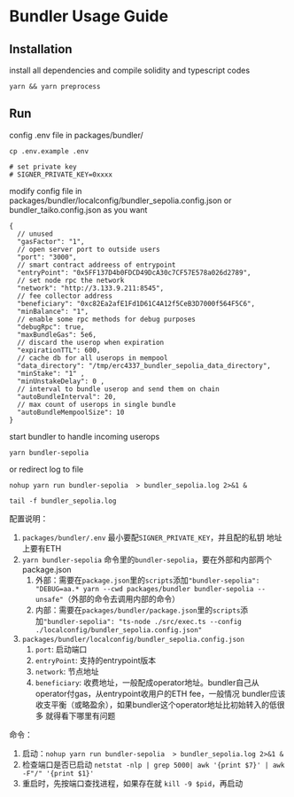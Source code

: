 # Bundler Usage Guide



## Installation
install all dependencies and compile solidity and typescript codes

```
yarn && yarn preprocess
```


## Run

config .env file in packages/bundler/
```
cp .env.example .env

# set private key
# SIGNER_PRIVATE_KEY=0xxxx
```


modify config file in packages/bundler/localconfig/bundler_sepolia.config.json or bundler_taiko.config.json as you want

```
{
  // unused
  "gasFactor": "1",
  // open server port to outside users
  "port": "3000",
  // smart contract addreess of entrypoint
  "entryPoint": "0x5FF137D4b0FDCD49DcA30c7CF57E578a026d2789",
  // set node rpc the network
  "network": "http://3.133.9.211:8545",
  // fee collector address
  "beneficiary": "0xc82Ea2afE1Fd1D61C4A12f5CeB3D7000f564F5C6",
  "minBalance": "1",
  // enable some rpc methods for debug purposes
  "debugRpc": true,
  "maxBundleGas": 5e6,
  // discard the userop when expiration
  "expirationTTL": 600,
  // cache db for all userops in mempool
  "data_directory": "/tmp/erc4337_bundler_sepolia_data_directory",
  "minStake": "1" ,
  "minUnstakeDelay": 0 ,
  // interval to bundle userop and send them on chain
  "autoBundleInterval": 20,
  // max count of userops in single bundle
  "autoBundleMempoolSize": 10
}
```


start bundler to handle incoming userops
```
yarn bundler-sepolia
```

or redirect log to file
```
nohup yarn run bundler-sepolia  > bundler_sepolia.log 2>&1 &

tail -f bundler_sepolia.log
```

配置说明：
1. `packages/bundler/.env` 最小要配`SIGNER_PRIVATE_KEY`，并且配的私钥 地址上要有ETH
2. `yarn bundler-sepolia` 命令里的`bundler-sepolia`，要在外部和内部两个package.json
   1. 外部：需要在`package.json`里的`scripts`添加`"bundler-sepolia": "DEBUG=aa.* yarn --cwd packages/bundler bundler-sepolia --unsafe"`（外部的命令去调用内部的命令）
   2. 内部：需要在`packages/bundler/package.json`里的`scripts`添加`"bundler-sepolia": "ts-node ./src/exec.ts --config ./localconfig/bundler_sepolia.config.json"`
3. `packages/bundler/localconfig/bundler_sepolia.config.json`
   1. `port`: 启动端口
   2. `entryPoint`: 支持的entrypoint版本
   3. `network`: 节点地址
   4. `beneficiary`: 收费地址，一般配成operator地址。bundler自己从operator付gas，从entrypoint收用户的ETH fee，一般情况 bundler应该收支平衡（或略盈余），如果bundler这个operator地址比初始转入的低很多 就得看下哪里有问题

命令：
1. 启动：`nohup yarn run bundler-sepolia  > bundler_sepolia.log 2>&1 &`
2. 检查端口是否已启动 `netstat -nlp | grep 5000| awk '{print $7}' | awk -F"/" '{print $1}'`
3. 重启时，先按端口查找进程，如果存在就 `kill -9 $pid`，再启动
